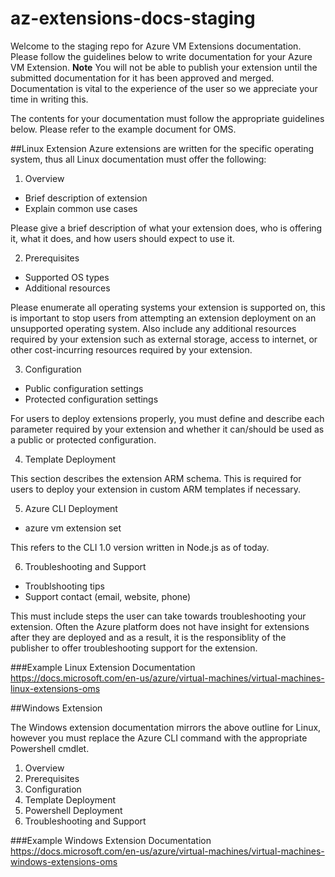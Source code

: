 # az-extensions-docs-staging

Welcome to the staging repo for Azure VM Extensions documentation. Please follow the guidelines below to write documentation for your Azure VM Extension.
**Note** You will not be able to publish your extension until the submitted documentation for it has been approved and merged. Documentation is vital to the experience of the user so we appreciate your time in writing this.

The contents for your documentation must follow the appropriate guidelines below. Please refer to the example document for OMS.

##Linux Extension
Azure extensions are written for the specific operating system, thus all Linux documentation must offer the following:

1. Overview
  * Brief description of extension
  * Explain common use cases

Please give a brief description of what your extension does, who is offering it, what it does, and how users should expect to use it.

2. Prerequisites
  * Supported OS types
  * Additional resources

Please enumerate all operating systems your extension is supported on, this is important to stop users from attempting an extension deployment on an unsupported operating system.
Also include any additional resources required by your extension such as external storage, access to internet, or other cost-incurring resources required by your extension.

3. Configuration
  * Public configuration settings
  * Protected configuration settings

For users to deploy extensions properly, you must define and describe each parameter required by your extension and whether it can/should be used as a public or protected configuration.

4. Template Deployment

This section describes the extension ARM schema. This is required for users to deploy your extension in custom ARM templates if necessary.

5. Azure CLI Deployment
  * azure vm extension set <resource-group> <vm-name> <extension-name> <extension-publisher-name> <extension-version> <public-settings-file> <private-settings-file>

This refers to the CLI 1.0 version written in Node.js as of today.

6. Troubleshooting and Support
  * Troublshooting tips
  * Support contact (email, website, phone)

This must include steps the user can take towards troubleshooting your extension. Often the Azure platform does not have insight for extensions after they are deployed and as a result, it is the responsiblity of the publisher to offer troubleshooting support for the extension.

###Example Linux Extension Documentation
https://docs.microsoft.com/en-us/azure/virtual-machines/virtual-machines-linux-extensions-oms

##Windows Extension

The Windows extension documentation mirrors the above outline for Linux, however you must replace the Azure CLI command with the appropriate Powershell cmdlet.

1. Overview
2. Prerequisites
3. Configuration
4. Template Deployment
5. Powershell Deployment
6. Troubleshooting and Support

###Example Windows Extension Documentation
https://docs.microsoft.com/en-us/azure/virtual-machines/virtual-machines-windows-extensions-oms
